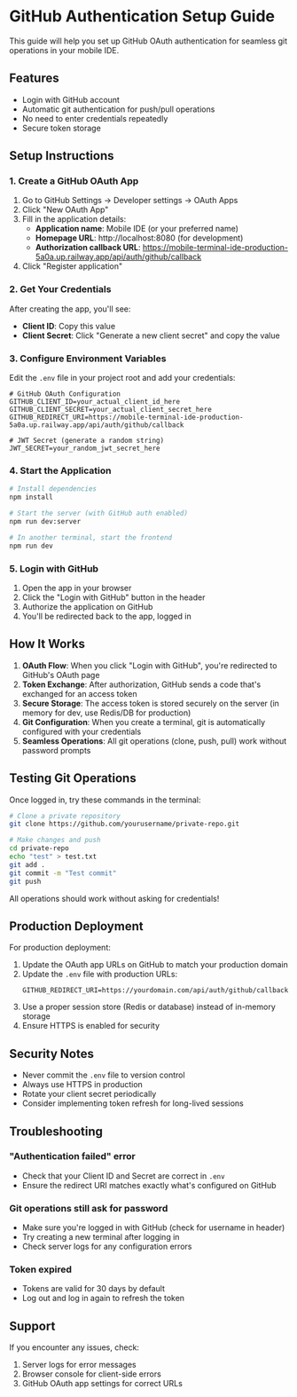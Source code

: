 # GitHub Authentication Setup Guide

This guide will help you set up GitHub OAuth authentication for seamless git operations in your mobile IDE.

## Features

- Login with GitHub account
- Automatic git authentication for push/pull operations
- No need to enter credentials repeatedly
- Secure token storage

## Setup Instructions

### 1. Create a GitHub OAuth App

1. Go to GitHub Settings → Developer settings → OAuth Apps
2. Click "New OAuth App"
3. Fill in the application details:
   - **Application name**: Mobile IDE (or your preferred name)
   - **Homepage URL**: http://localhost:8080 (for development)
   - **Authorization callback URL**: https://mobile-terminal-ide-production-5a0a.up.railway.app/api/auth/github/callback
4. Click "Register application"

### 2. Get Your Credentials

After creating the app, you'll see:
- **Client ID**: Copy this value
- **Client Secret**: Click "Generate a new client secret" and copy the value

### 3. Configure Environment Variables

Edit the `.env` file in your project root and add your credentials:

```env
# GitHub OAuth Configuration
GITHUB_CLIENT_ID=your_actual_client_id_here
GITHUB_CLIENT_SECRET=your_actual_client_secret_here
GITHUB_REDIRECT_URI=https://mobile-terminal-ide-production-5a0a.up.railway.app/api/auth/github/callback

# JWT Secret (generate a random string)
JWT_SECRET=your_random_jwt_secret_here
```

### 4. Start the Application

```bash
# Install dependencies
npm install

# Start the server (with GitHub auth enabled)
npm run dev:server

# In another terminal, start the frontend
npm run dev
```

### 5. Login with GitHub

1. Open the app in your browser
2. Click the "Login with GitHub" button in the header
3. Authorize the application on GitHub
4. You'll be redirected back to the app, logged in

## How It Works

1. **OAuth Flow**: When you click "Login with GitHub", you're redirected to GitHub's OAuth page
2. **Token Exchange**: After authorization, GitHub sends a code that's exchanged for an access token
3. **Secure Storage**: The access token is stored securely on the server (in memory for dev, use Redis/DB for production)
4. **Git Configuration**: When you create a terminal, git is automatically configured with your credentials
5. **Seamless Operations**: All git operations (clone, push, pull) work without password prompts

## Testing Git Operations

Once logged in, try these commands in the terminal:

```bash
# Clone a private repository
git clone https://github.com/yourusername/private-repo.git

# Make changes and push
cd private-repo
echo "test" > test.txt
git add .
git commit -m "Test commit"
git push
```

All operations should work without asking for credentials!

## Production Deployment

For production deployment:

1. Update the OAuth app URLs on GitHub to match your production domain
2. Update the `.env` file with production URLs:
   ```env
   GITHUB_REDIRECT_URI=https://yourdomain.com/api/auth/github/callback
   ```
3. Use a proper session store (Redis or database) instead of in-memory storage
4. Ensure HTTPS is enabled for security

## Security Notes

- Never commit the `.env` file to version control
- Always use HTTPS in production
- Rotate your client secret periodically
- Consider implementing token refresh for long-lived sessions

## Troubleshooting

### "Authentication failed" error
- Check that your Client ID and Secret are correct in `.env`
- Ensure the redirect URI matches exactly what's configured on GitHub

### Git operations still ask for password
- Make sure you're logged in with GitHub (check for username in header)
- Try creating a new terminal after logging in
- Check server logs for any configuration errors

### Token expired
- Tokens are valid for 30 days by default
- Log out and log in again to refresh the token

## Support

If you encounter any issues, check:
1. Server logs for error messages
2. Browser console for client-side errors
3. GitHub OAuth app settings for correct URLs